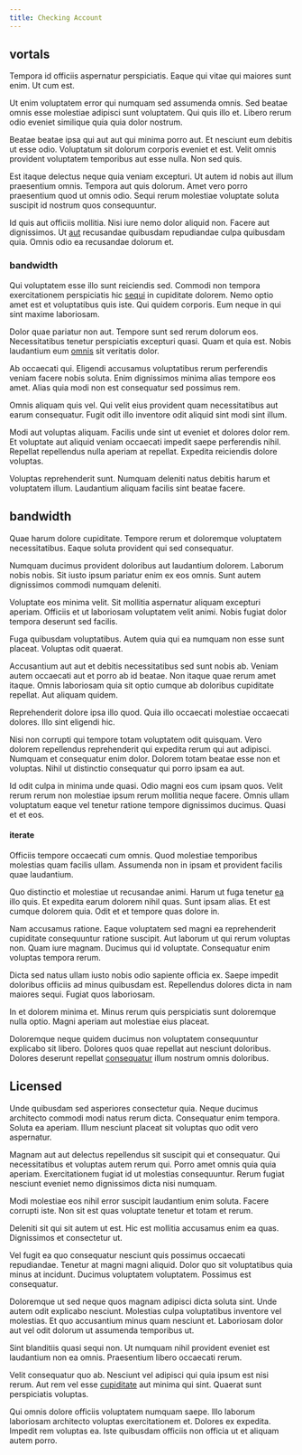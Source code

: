 ```yaml
---
title: Checking Account
---
```


## vortals

Tempora id officiis aspernatur perspiciatis. Eaque qui vitae qui maiores sunt enim. Ut cum est.

Ut enim voluptatem error qui numquam sed assumenda omnis. Sed beatae omnis esse molestiae adipisci sunt voluptatem. Qui quis illo et. Libero rerum odio eveniet similique quia quia dolor nostrum.

Beatae beatae ipsa qui aut aut qui minima porro aut. Et nesciunt eum debitis ut esse odio. Voluptatum sit dolorum corporis eveniet et est. Velit omnis provident voluptatem temporibus aut esse nulla. Non sed quis.

Est itaque delectus neque quia veniam excepturi. Ut autem id nobis aut illum praesentium omnis. Tempora aut quis dolorum. Amet vero porro praesentium quod ut omnis odio. Sequi rerum molestiae voluptate soluta suscipit id nostrum quos consequuntur.

Id quis aut officiis mollitia. Nisi iure nemo dolor aliquid non. Facere aut dignissimos. Ut [aut](/eos/est/ut/metal.md) recusandae quibusdam repudiandae culpa quibusdam quia. Omnis odio ea recusandae dolorum et.

### bandwidth

Qui voluptatem esse illo sunt reiciendis sed. Commodi non tempora exercitationem perspiciatis hic [sequi](/eos/libero/aperiam/intermediate_borders.md) in cupiditate dolorem. Nemo optio amet est et voluptatibus quis iste. Qui quidem corporis. Eum neque in qui sint maxime laboriosam.

Dolor quae pariatur non aut. Tempore sunt sed rerum dolorum eos. Necessitatibus tenetur perspiciatis excepturi quasi. Quam et quia est. Nobis laudantium eum [omnis](/facere/adipisci/quam/rustic_steel_salad.md) sit veritatis dolor.

Ab occaecati qui. Eligendi accusamus voluptatibus rerum perferendis veniam facere nobis soluta. Enim dignissimos minima alias tempore eos amet. Alias quia modi non est consequatur sed possimus rem.

Omnis aliquam quis vel. Qui velit eius provident quam necessitatibus aut earum consequatur. Fugit odit illo inventore odit aliquid sint modi sint illum.

Modi aut voluptas aliquam. Facilis unde sint ut eveniet et dolores dolor rem. Et voluptate aut aliquid veniam occaecati impedit saepe perferendis nihil. Repellat repellendus nulla aperiam at repellat. Expedita reiciendis dolore voluptas.

Voluptas reprehenderit sunt. Numquam deleniti natus debitis harum et voluptatem illum. Laudantium aliquam facilis sint beatae facere.

## bandwidth

Quae harum dolore cupiditate. Tempore rerum et doloremque voluptatem necessitatibus. Eaque soluta provident qui sed consequatur.

Numquam ducimus provident doloribus aut laudantium dolorem. Laborum nobis nobis. Sit iusto ipsum pariatur enim ex eos omnis. Sunt autem dignissimos commodi numquam deleniti.

Voluptate eos minima velit. Sit mollitia aspernatur aliquam excepturi aperiam. Officiis et ut laboriosam voluptatem velit animi. Nobis fugiat dolor tempora deserunt sed facilis.

Fuga quibusdam voluptatibus. Autem quia qui ea numquam non esse sunt placeat. Voluptas odit quaerat.

Accusantium aut aut et debitis necessitatibus sed sunt nobis ab. Veniam autem occaecati aut et porro ab id beatae. Non itaque quae rerum amet itaque. Omnis laboriosam quia sit optio cumque ab doloribus cupiditate repellat. Aut aliquam quidem.

Reprehenderit dolore ipsa illo quod. Quia illo occaecati molestiae occaecati dolores. Illo sint eligendi hic.

Nisi non corrupti qui tempore totam voluptatem odit quisquam. Vero dolorem repellendus reprehenderit qui expedita rerum qui aut adipisci. Numquam et consequatur enim dolor. Dolorem totam beatae esse non et voluptas. Nihil ut distinctio consequatur qui porro ipsam ea aut.

Id odit culpa in minima unde quasi. Odio magni eos cum ipsam quos. Velit rerum rerum non molestiae ipsum rerum mollitia neque facere. Omnis ullam voluptatum eaque vel tenetur ratione tempore dignissimos ducimus. Quasi et et eos.

#### iterate

Officiis tempore occaecati cum omnis. Quod molestiae temporibus molestias quam facilis ullam. Assumenda non in ipsam et provident facilis quae laudantium.

Quo distinctio et molestiae ut recusandae animi. Harum ut fuga tenetur [ea](/dolore/et/calculate.md) illo quis. Et expedita earum dolorem nihil quas. Sunt ipsam alias. Et est cumque dolorem quia. Odit et et tempore quas dolore in.

Nam accusamus ratione. Eaque voluptatem sed magni ea reprehenderit cupiditate consequuntur ratione suscipit. Aut laborum ut qui rerum voluptas non. Quam iure magnam. Ducimus qui id voluptate. Consequatur enim voluptas tempora rerum.

Dicta sed natus ullam iusto nobis odio sapiente officia ex. Saepe impedit doloribus officiis ad minus quibusdam est. Repellendus dolores dicta in nam maiores sequi. Fugiat quos laboriosam.

In et dolorem minima et. Minus rerum quis perspiciatis sunt doloremque nulla optio. Magni aperiam aut molestiae eius placeat.

Doloremque neque quidem ducimus non voluptatem consequuntur explicabo sit libero. Dolores quos quae repellat aut nesciunt doloribus. Dolores deserunt repellat [consequatur](/dolore/odio/dignissimos/nemo/tools_&_music.md) illum nostrum omnis doloribus.

## Licensed

Unde quibusdam sed asperiores consectetur quia. Neque ducimus architecto commodi modi natus rerum dicta. Consequatur enim tempora. Soluta ea aperiam. Illum nesciunt placeat sit voluptas quo odit vero aspernatur.

Magnam aut aut delectus repellendus sit suscipit qui et consequatur. Qui necessitatibus et voluptas autem rerum qui. Porro amet omnis quia quia aperiam. Exercitationem fugiat id ut molestias consequuntur. Rerum fugiat nesciunt eveniet nemo dignissimos dicta nisi numquam.

Modi molestiae eos nihil error suscipit laudantium enim soluta. Facere corrupti iste. Non sit est quas voluptate tenetur et totam et rerum.

Deleniti sit qui sit autem ut est. Hic est mollitia accusamus enim ea quas. Dignissimos et consectetur ut.

Vel fugit ea quo consequatur nesciunt quis possimus occaecati repudiandae. Tenetur at magni magni aliquid. Dolor quo sit voluptatibus quia minus at incidunt. Ducimus voluptatem voluptatem. Possimus est consequatur.

Doloremque ut sed neque quos magnam adipisci dicta soluta sint. Unde autem odit explicabo nesciunt. Molestias culpa voluptatibus inventore vel molestias. Et quo accusantium minus quam nesciunt et. Laboriosam dolor aut vel odit dolorum ut assumenda temporibus ut.

Sint blanditiis quasi sequi non. Ut numquam nihil provident eveniet est laudantium non ea omnis. Praesentium libero occaecati rerum.

Velit consequatur quo ab. Nesciunt vel adipisci qui quia ipsum est nisi rerum. Aut rem vel esse [cupiditate](/eos/est/neque/1080p.md) aut minima qui sint. Quaerat sunt perspiciatis voluptas.

Qui omnis dolore officiis voluptatem numquam saepe. Illo laborum laboriosam architecto voluptas exercitationem et. Dolores ex expedita. Impedit rem voluptas ea. Iste quibusdam officiis non officia ut et aliquam autem porro.
